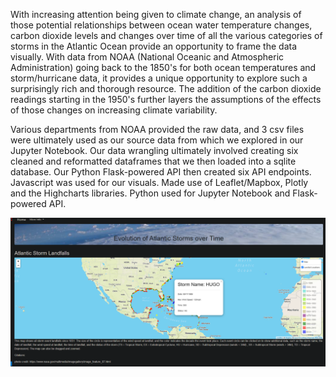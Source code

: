 With increasing attention being given to climate change, an analysis of those potential relationships between ocean water temperature changes, carbon dioxide levels and changes over time of all the various categories of storms in the Atlantic Ocean provide an opportunity to frame the data visually. With data from NOAA (National Oceanic and Atmospheric Administration) going back to the 1850's for both ocean temperatures and storm/hurricane data, it provides a unique opportunity to explore such a surprisingly rich and thorough resource. The addition of the carbon dioxide readings starting in the 1950's further layers the assumptions of the effects of those changes on increasing climate variability. 

Various departments from NOAA provided the raw data, and 3 csv files were ultimately used as our source data from which we explored in our Jupyter Notebook. Our data wrangling ultimately involved creating six cleaned and reformatted dataframes that we then loaded into a sqlite database. Our Python Flask-powered API then created six API endpoints.
Javascript was used for our visuals. Made use of Leaflet/Mapbox, Plotly and the Highcharts libraries. Python used for Jupyter Notebook and Flask-powered API.

![landfall map](https://github.com/carlymckelvy/climate-change/blob/main/static/images/Screenshot%20(140).png)
